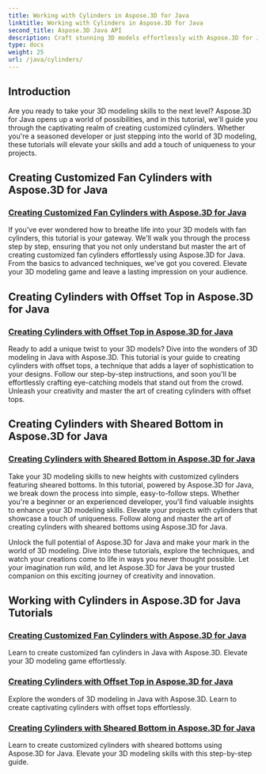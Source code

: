 ```yaml
---
title: Working with Cylinders in Aspose.3D for Java
linktitle: Working with Cylinders in Aspose.3D for Java
second_title: Aspose.3D Java API
description: Craft stunning 3D models effortlessly with Aspose.3D for Java! Learn to create fan cylinders, offset-top cylinders, and sheared-bottom cylinders with tutorials.
type: docs
weight: 25
url: /java/cylinders/
---
```

## Introduction

Are you ready to take your 3D modeling skills to the next level? Aspose.3D for Java opens up a world of possibilities, and in this tutorial, we'll guide you through the captivating realm of creating customized cylinders. Whether you're a seasoned developer or just stepping into the world of 3D modeling, these tutorials will elevate your skills and add a touch of uniqueness to your projects.

## Creating Customized Fan Cylinders with Aspose.3D for Java

### [Creating Customized Fan Cylinders with Aspose.3D for Java](./creating-fan-cylinders/)

If you've ever wondered how to breathe life into your 3D models with fan cylinders, this tutorial is your gateway. We'll walk you through the process step by step, ensuring that you not only understand but master the art of creating customized fan cylinders effortlessly using Aspose.3D for Java. From the basics to advanced techniques, we've got you covered. Elevate your 3D modeling game and leave a lasting impression on your audience.

## Creating Cylinders with Offset Top in Aspose.3D for Java

### [Creating Cylinders with Offset Top in Aspose.3D for Java](./creating-cylinders-with-offset-top/)

Ready to add a unique twist to your 3D models? Dive into the wonders of 3D modeling in Java with Aspose.3D. This tutorial is your guide to creating cylinders with offset tops, a technique that adds a layer of sophistication to your designs. Follow our step-by-step instructions, and soon you'll be effortlessly crafting eye-catching models that stand out from the crowd. Unleash your creativity and master the art of creating cylinders with offset tops.

## Creating Cylinders with Sheared Bottom in Aspose.3D for Java

### [Creating Cylinders with Sheared Bottom in Aspose.3D for Java](./creating-cylinders-with-sheared-bottom/)

Take your 3D modeling skills to new heights with customized cylinders featuring sheared bottoms. In this tutorial, powered by Aspose.3D for Java, we break down the process into simple, easy-to-follow steps. Whether you're a beginner or an experienced developer, you'll find valuable insights to enhance your 3D modeling skills. Elevate your projects with cylinders that showcase a touch of uniqueness. Follow along and master the art of creating cylinders with sheared bottoms using Aspose.3D for Java.

Unlock the full potential of Aspose.3D for Java and make your mark in the world of 3D modeling. Dive into these tutorials, explore the techniques, and watch your creations come to life in ways you never thought possible. Let your imagination run wild, and let Aspose.3D for Java be your trusted companion on this exciting journey of creativity and innovation.
## Working with Cylinders in Aspose.3D for Java Tutorials
### [Creating Customized Fan Cylinders with Aspose.3D for Java](./creating-fan-cylinders/)
Learn to create customized fan cylinders in Java with Aspose.3D. Elevate your 3D modeling game effortlessly.
### [Creating Cylinders with Offset Top in Aspose.3D for Java](./creating-cylinders-with-offset-top/)
Explore the wonders of 3D modeling in Java with Aspose.3D. Learn to create captivating cylinders with offset tops effortlessly.
### [Creating Cylinders with Sheared Bottom in Aspose.3D for Java](./creating-cylinders-with-sheared-bottom/)
Learn to create customized cylinders with sheared bottoms using Aspose.3D for Java. Elevate your 3D modeling skills with this step-by-step guide.
